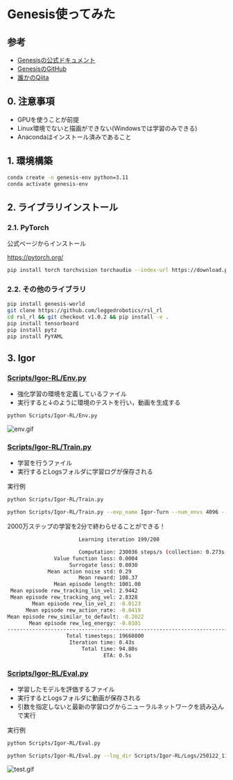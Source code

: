 # Genesis使ってみた

## 参考

- [Genesisの公式ドキュメント](https://genesis-world.readthedocs.io/en/latest/index.html)
- [GenesisのGitHub](https://github.com/Genesis-Embodied-AI/Genesis)
- [誰かのQiita](https://qiita.com/hEnka/items/cc5fd872eb0bf7cd3abc)

## 0. 注意事項

- GPUを使うことが前提
- Linux環境でないと描画ができない(Windowsでは学習のみできる)
- Anacondaはインストール済みであること

## 1. 環境構築

```bash
conda create -n genesis-env python=3.11
conda activate genesis-env
```

## 2. ライブラリインストール

### 2.1. PyTorch

公式ページからインストール

<url>https://pytorch.org/</url>
```bash
pip install torch torchvision torchaudio --index-url https://download.pytorch.org/whl/cu121
```

### 2.2. その他のライブラリ

```bash
pip install genesis-world
git clone https://github.com/leggedrobotics/rsl_rl
cd rsl_rl && git checkout v1.0.2 && pip install -e .
pip install tensorboard
pip install pytz
pip install PyYAML
```

## 3. Igor

### [Scripts/Igor-RL/Env.py](Scripts/Igor-RL/Env.py)

- 強化学習の環境を定義しているファイル
- 実行すると↓のように環境のテストを行い，動画を生成する

```bash
python Scripts/Igor-RL/Env.py
```

![env.gif](./imgs/env.gif)


### [Scripts/Igor-RL/Train.py](Scripts/Igor-RL/Train.py)

- 学習を行うファイル
- 実行するとLogsフォルダに学習ログが保存される

実行例
```bash
python Scripts/Igor-RL/Train.py
```
```bash
python Scripts/Igor-RL/Train.py --exp_name Igor-Turn --num_envs 4096 --max_iterations 200 --device 0
```

2000万ステップの学習を2分で終わらせることができる！

```bash
                       Learning iteration 199/200                       

                       Computation: 230036 steps/s (collection: 0.273s, learning 0.154s)
               Value function loss: 0.0004
                    Surrogate loss: 0.0030
             Mean action noise std: 0.29
                       Mean reward: 108.37
               Mean episode length: 1001.00
 Mean episode rew_tracking_lin_vel: 2.9442
 Mean episode rew_tracking_ang_vel: 2.8328
        Mean episode rew_lin_vel_z: -0.0123
      Mean episode rew_action_rate: -0.0419
Mean episode rew_similar_to_default: -0.2022
       Mean episode rew_leg_energy: -0.0101
--------------------------------------------------------------------------------
                   Total timesteps: 19660800
                    Iteration time: 0.43s
                        Total time: 94.80s
                               ETA: 0.5s
```

### [Scripts/Igor-RL/Eval.py](Scripts/Igor-RL/Eval.py)

- 学習したモデルを評価するファイル
- 実行するとLogsフォルダに動画が保存される
- 引数を指定しないと最新の学習ログからニューラルネットワークを読み込んで実行

実行例
```bash
python Scripts/Igor-RL/Eval.py
```

```bash
python Scripts/Igor-RL/Eval.py --log_dir Scripts/Igor-RL/Logs/250122_113438
```

![test.gif](./imgs/test.gif)
